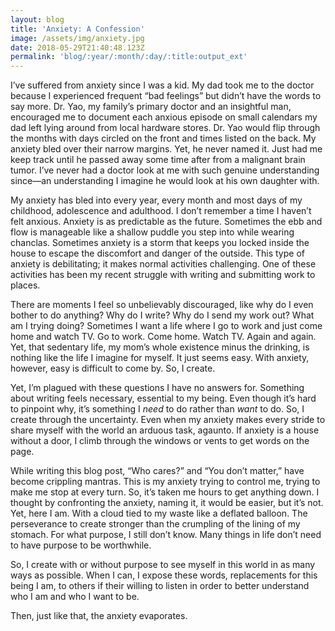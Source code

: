 ```yaml
---
layout: blog
title: 'Anxiety: A Confession'
image: /assets/img/anxiety.jpg
date: 2018-05-29T21:40:48.123Z
permalink: 'blog/:year/:month/:day/:title:output_ext'
---
```

I’ve suffered from anxiety since I was a kid. My dad took me to the doctor because I experienced frequent “bad feelings” but didn’t have the words to say more. Dr. Yao, my family’s primary doctor and an insightful man, encouraged me to document each anxious episode on small calendars my dad left lying around from local hardware stores. Dr. Yao would flip through the months with days circled on the front and times listed on the back. My anxiety bled over their narrow margins. Yet, he never named it. Just had me keep track until he passed away some time after from a malignant brain tumor. I’ve never had a doctor look at me with such genuine understanding since—an understanding I imagine he would look at his own daughter with.



My anxiety has bled into every year, every month and most days of my childhood, adolescence and adulthood. I don’t remember a time I haven’t felt anxious. Anxiety is as predictable as the future. Sometimes the ebb and flow is manageable like a shallow puddle you step into while wearing chanclas. Sometimes anxiety is a storm that keeps you locked inside the house to escape the discomfort and danger of the outside. This type of anxiety is debilitating; it makes normal activities challenging. One of these activities has been my recent struggle with writing and submitting work to places.



There are moments I feel so unbelievably discouraged, like why do I even bother to do anything? Why do I write? Why do I send my work out? What am I trying doing? Sometimes I want a life where I go to work and just come home and watch TV. Go to work. Come home. Watch TV. Again and again. Yet, that sedentary life, my mom’s whole existence minus the drinking, is nothing like the life I imagine for myself. It just seems easy. With anxiety, however, easy is difficult to come by. So, I create.



Yet, I’m plagued with these questions I have no answers for. Something about writing feels necessary, essential to my being. Even though it’s hard to pinpoint why, it’s something I _need_ to do rather than _want_ to do. So, I create through the uncertainty. Even when my anxiety makes every stride to share myself with the world an arduous task, agaunto. If anxiety is a house without a door, I climb through the windows or vents to get words on the page. 



While writing this blog post, “Who cares?” and “You don’t matter,” have become crippling mantras. This is my anxiety trying to control me, trying to make me stop at every turn. So, it’s taken me hours to get anything down. I thought by confronting the anxiety, naming it, it would be easier, but it’s not. Yet, here I am. With a cloud tied to my waste like a deflated balloon. The perseverance to create stronger than the crumpling of the lining of my stomach. For what purpose, I still don’t know. Many things in life don’t need to have purpose to be worthwhile. 



So, I create with or without purpose to see myself in this world in as many ways as possible. When I can, I expose these words, replacements for this being I am, to others if their willing to listen in order to better understand who I am and who I want to be.



Then, just like that, the anxiety evaporates.
